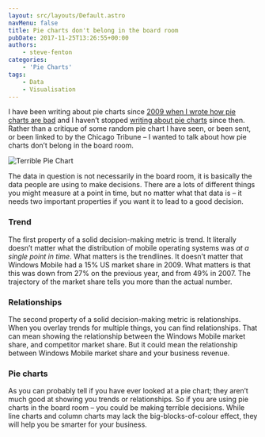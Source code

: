 ```yaml
---
layout: src/layouts/Default.astro
navMenu: false
title: Pie charts don't belong in the board room
pubDate: 2017-11-25T13:26:55+00:00
authors:
    - steve-fenton
categories:
    - 'Pie Charts'
tags:
    - Data
    - Visualisation
---
```


I have been writing about pie charts since [2009 when I wrote how pie charts are bad](/2009/04/pie-charts-are-bad/) and I haven’t stopped [writing about pie charts](/category/pie-charts/) since then. Rather than a critique of some random pie chart I have seen, or been sent, or been linked to by the Chicago Tribune – I wanted to talk about how pie charts don’t belong in the board room.

![Terrible Pie Chart](/img/2017/11/terrible-pie-chart.png)

The data in question is not necessarily in the board room, it is basically the data people are using to make decisions. There are a lots of different things you might measure at a point in time, but no matter what that data is – it needs two important properties if you want it to lead to a good decision.

### Trend

The first property of a solid decision-making metric is trend. It literally doesn’t matter what the distribution of mobile operating systems was *at a single point in time*. What matters is the trendlines. It doesn’t matter that Windows Mobile had a 15% US market share in 2009. What matters is that this was down from 27% on the previous year, and from 49% in 2007. The trajectory of the market share tells you more than the actual number.

### Relationships

The second property of a solid decision-making metric is relationships. When you overlay trends for multiple things, you can find relationships. That can mean showing the relationship between the Windows Mobile market share, and competitor market share. But it could mean the relationship between Windows Mobile market share and your business revenue.

### Pie charts

As you can probably tell if you have ever looked at a pie chart; they aren’t much good at showing you trends or relationships. So if you are using pie charts in the board room – you could be making terrible decisions. While line charts and column charts may lack the big-blocks-of-colour effect, they will help you be smarter for your business.